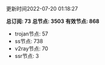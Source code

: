 更新时间2022-07-20 01:18:27

**总订阅: 73**
**总节点: 3503**
**有效节点: 868**
- trojan节点: 57
- ss节点: 738
- v2ray节点: 70
- ssr节点: 3
